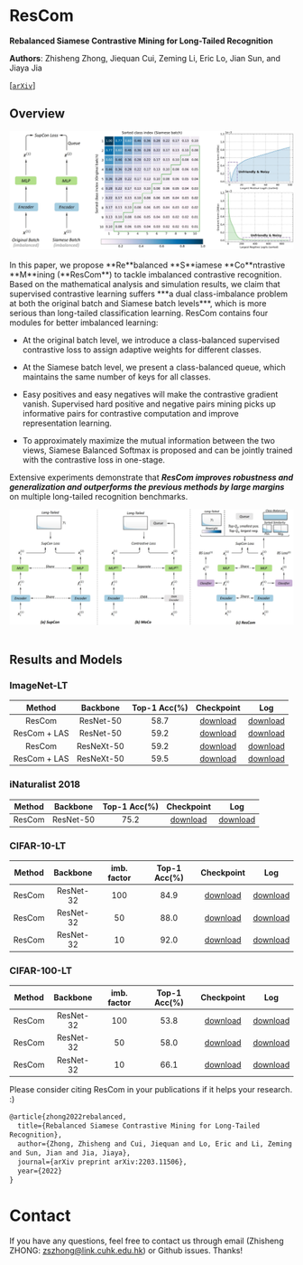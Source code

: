 # ResCom
**Rebalanced Siamese Contrastive Mining for Long-Tailed Recognition**

**Authors**: Zhisheng Zhong, Jiequan Cui, Zeming Li, Eric Lo, Jian Sun, and Jiaya Jia

[[`arXiv`](https://arxiv.org/abs/2203.11506)]

## Overview



<div align="center">
  <img src="./assets/motivation.jpg" style="zoom:90%;"/>
</div><br/>
In this paper, we propose **Re**balanced **S**iamese **Co**ntrastive **M**ining (**ResCom**) to tackle imbalanced contrastive recognition. Based on the mathematical analysis and simulation results, we claim that supervised contrastive learning suffers ***a dual class-imbalance problem at both the original batch and Siamese batch levels***, which is more serious than long-tailed classification learning. ResCom contains four modules for better imbalanced learning:

- At the original batch level, we introduce a class-balanced supervised contrastive loss to assign adaptive weights for different classes. 

- At the Siamese batch level, we present a class-balanced queue, which maintains the same number of keys for all classes.  

- Easy positives and easy negatives will make the contrastive gradient vanish. Supervised hard positive and negative pairs mining  picks up informative pairs for contrastive computation and improve representation learning. 

- To approximately maximize the mutual information between the two views, Siamese Balanced Softmax is proposed and can be jointly trained with the contrastive loss in one-stage.

Extensive experiments demonstrate that ***ResCom improves robustness and generalization and outperforms the previous methods by large margins*** on multiple long-tailed recognition benchmarks. 

<div align="center">
  <img src="./assets/method.jpg" style="zoom:90%;"/>
</div><br/>


## Results and Models
### ImageNet-LT

| Method | Backbone | Top-1 Acc(%) | Checkpoint | Log |
| :---: | :---: | :---: | :---: | :---: |
| ResCom | ResNet-50   | 58.7 | [download]() | [download]() |
| ResCom + LAS | ResNet-50  |     59.2     | [download]() | [download]() |
| ResCom | ResNeXt-50 | 59.2 | [download]() | [download]() |
| ResCom + LAS | ResNeXt-50 | 59.5 | [download]() | [download]() |

### iNaturalist 2018 

| Method | Backbone | Top-1 Acc(%) | Checkpoint | Log |
| :---: | :---: | :---: | :---: | :---: |
| ResCom | ResNet-50   | 75.2 | [download]() | [download]() |

### CIFAR-10-LT

| Method | Backbone  | imb. factor | Top-1 Acc(%) |  Checkpoint  |     Log      |
| :----: | :-------: | :---------: | :----------: | :----------: | :----------: |
| ResCom | ResNet-32 |     100     |     84.9     | [download]() | [download]() |
| ResCom | ResNet-32 |     50      |     88.0     | [download]() | [download]() |
| ResCom | ResNet-32 |     10      |     92.0     | [download]() | [download]() |

### CIFAR-100-LT

| Method | Backbone | imb. factor | Top-1 Acc(%) |     Checkpoint     | Log |
| :---: | :---: | :---: | :---: | :---: | :---: |
| ResCom | ResNet-32  | 100 | 53.8 | [download]() | [download]() |
| ResCom | ResNet-32 | 50 | 58.0 | [download]() | [download]() |
| ResCom | ResNet-32 | 10 | 66.1 | [download]() | [download]() |



Please consider citing ResCom in your publications if it helps your research. :)


```
@article{zhong2022rebalanced,
  title={Rebalanced Siamese Contrastive Mining for Long-Tailed Recognition},
  author={Zhong, Zhisheng and Cui, Jiequan and Lo, Eric and Li, Zeming and Sun, Jian and Jia, Jiaya},
  journal={arXiv preprint arXiv:2203.11506},
  year={2022}
}
```





# Contact
If you have any questions, feel free to contact us through email (Zhisheng ZHONG: zszhong@link.cuhk.edu.hk) or Github issues. Thanks!

 

 